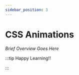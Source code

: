 ```yaml
---
sidebar_position: 3
---
```


# CSS Animations

_Brief Overview Goes Here_

:::tip Happy Learning!!

<QuestButton text="Go To Quest" link="https://app.stackup.dev/quest_page/css-animations" />

:::
